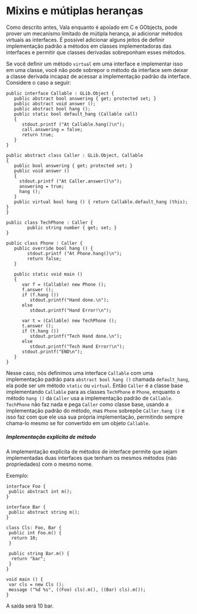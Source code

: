 # Mixins e mútiplas heranças

Como descrito antes, Vala enquanto é apoiado em C e GObjects, pode prover um mecanismo limitado de mútipla herança, ai adicionar métodos virtuais as interfaces. É possível adicionar alguns jeitos de definir implementação padrão a métodos em classes implementadoras das interfaces e permitir que classes derivadas sobreponham esses métodos.

Se você definir um método `virtual` em uma interface e implementar isso em uma classe, você não pode sobrepor o método da interface sem deixar a classe derivada incapaz de acessar a implementação padrão da interface.
Considere o caso a seguir:

```vala
public interface Callable : GLib.Object {
   public abstract bool answering { get; protected set; }
   public abstract void answer ();
   public abstract bool hang ();
   public static bool default_hang (Callable call)
   {
      stdout.printf ("At Callable.hang()\n");
      call.answering = false;
      return true;
   }
}

public abstract class Caller : GLib.Object, Callable
{
   public bool answering { get; protected set; }
   public void answer ()
   {
     stdout.printf ("At Caller.answer()\n");
     answering = true;
     hang ();
   }
   public virtual bool hang () { return Callable.default_hang (this); }
}

public class TechPhone : Caller {
        public string number { get; set; }
}

public class Phone : Caller {
   public override bool hang () {
        stdout.printf ("At Phone.hang()\n");
        return false;
   }

   public static void main ()
   {
      var f = (Callable) new Phone ();
      f.answer ();
      if (f.hang ())
         stdout.printf("Hand done.\n");
      else
         stdout.printf("Hand Error!\n");

      var t = (Callable) new TechPhone ();
      t.answer ();
      if (t.hang ())
         stdout.printf("Tech Hand done.\n");
      else
         stdout.printf("Tech Hand Error!\n");
      stdout.printf("END\n");
   }
}
```

Nesse caso, nós definimos uma interface `Callable` com uma implementação padrão para `abstract bool hang ()` chamada `default_hang`, ela pode ser um método `static` ou `virtual`. Então `Caller` é a classe base implementando `Callable` para as classes `TechPhone` e `Phone`, enquanto o método `hang ()` da `Caller` usa a implementação padrão de `Callable`. `TechPhone` não faz nada e pega `Caller` como classe base, usando a implementação padrão do método, mas `Phone` sobrepõe `Caller.hang ()` e isso faz com que ele usa sua própria implementação, permitindo sempre chama-lo mesmo se for convertido em um objeto `Callable`.

##### Implementação explícita de método

A implementação explicita de métodos de interface permite que sejam implementadas duas interfaces que tenham os mesmos métodos (não propriedades) com o mesmo nome.

Exemplo:

```vala
interface Foo {
 public abstract int m();
}

interface Bar {
 public abstract string m();
}

class Cls: Foo, Bar {
 public int Foo.m() {
  return 10;
 }

 public string Bar.m() {
  return "bar";
 }
}

void main () {
 var cls = new Cls ();
 message ("%d %s", ((Foo) cls).m(), ((Bar) cls).m());
}
```

A saída será 10 bar.
